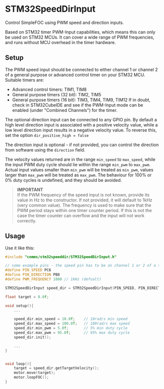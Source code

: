 
# STM32SpeedDirInput

Control SimpleFOC using PWM speed and direction inputs.

Based on STM32 timer PWM-Input capabilities, which means this can only be used on STM32 MCUs. It can cover a wide range of PWM frequencies, and runs without MCU overhead in the timer hardware.



## Setup

The PWM speed input should be connected to either channel 1 or channel 2 of a general purpose or advanced control timer on your STM32 MCU. Suitable timers are:
- Advanced control timers: TIM1, TIM8
- General purpose timers (32 bit): TIM2, TIM5
- General purpose timers (16 bit): TIM3, TIM4, TIM9, TIM12
If in doubt, check in STM32CubeIDE and see if the PWM-Input mode can be enabled (under "Combined Channels") for the timer.

The optional direction input can be connected to any GPIO pin. By default a high level direction input is associated with a positive velocity value, while a low level direction input results in a negative velocity value. To reverse this, set the option `dir_positive_high = false`

The direction input is optional - if not provided, you can control the direction from software using the `direction` field.

The velocity values returned are in the range `min_speed` to `max_speed`, while the input PWM duty cycle should lie within the range `min_pwm` to `max_pwm`. Actual input values smaller than `min_pwm` will be treated as `min_pwm`, values larger than `max_pwm` will be treated as `max_pwm`. The behaviour for 100% or 0% duty cycles is undefined, and they should be avoided.

> **IMPORTANT**<br>
> If the PWM frequency of the speed input is not known, provide its value in Hz to the constructor. If not provided, it will default to 1kHz (very common value). The frequency is used to make sure that the PWM period stays within one timer counter period. If this is not the case the timer counter can overflow and the input will not work correctly.


## Usage

Use it like this:

```c++
#include "comms/stm32speeddir/STM32SpeedDirInput.h"

// some example pins - the speed pin has to be on channel 1 or 2 of a timer
#define PIN_SPEED PC6
#define PIN_DIRECTION PB8
#define PWM_FREQUENCY 1000 // 1kHz (defualt)

STM32SpeedDirInput speed_dir = STM32SpeedDirInput(PIN_SPEED, PIN_DIRECTION, PWM_FREQUENCY);

float target = 0.0f;

void setup(){
    ...

    speed_dir.min_speed = 10.0f;    // 10rad/s min speed
    speed_dir.max_speed = 100.0f;   // 100rad/s max speed
    speed_dir.min_pwm = 5.0f;       // 5% min duty cycle
    speed_dir.max_pwm = 95.0f;      // 95% max duty cycle
    speed_dir.init();

    ...
}


void loop(){
    target = speed_dir.getTargetVelocity();
    motor.move(target);
    motor.loopFOC();
}

```